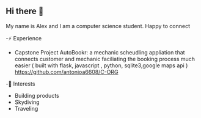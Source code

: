 ## Hi there 👋
My name is Alex and I am a computer science student. Happy to connect 
<!--
**antonioa6608/antonioa6608** is a ✨ _special_ ✨ repository because its `README.md` (this file) appears on your GitHub profile.

Here are some ideas to get you started:-->
-⚡ Experience 
+ Capstone Project AutoBookr: a mechanic scheudling appliation that connects customer and mechanic faciliating the booking process much easier ( built with flask, javascript , python, sqlite3,google maps api  ) https://github.com/antonioa6608/C-ORG 

-🌱 Interests
+ Building products
+ Skydiving
+ Traveling
  

